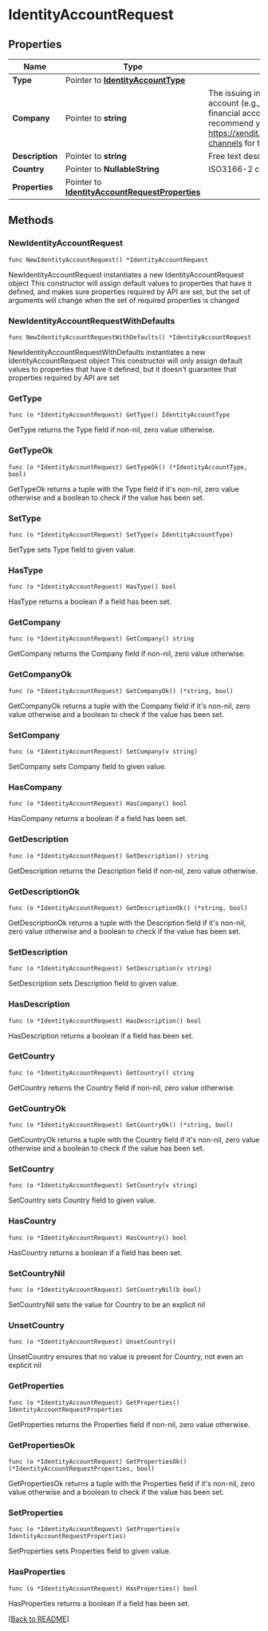 # IdentityAccountRequest

## Properties

| Name | Type | Description | Notes |
| ------------ | ------------- | ------------- | ------------- |
| **Type** | Pointer to [**IdentityAccountType**](IdentityAccountType.md) |  | [optional]  |
| **Company** | Pointer to **string** | The issuing institution associated with the account (e.g., OCBC, GOPAY, 7-11). If adding financial accounts that Xendit supports, we recommend you use the channel_name found at https://xendit.github.io/apireference/#payment-channels for this field | [optional]  |
| **Description** | Pointer to **string** | Free text description of this account | [optional]  |
| **Country** | Pointer to **NullableString** | ISO3166-2 country code | [optional]  |
| **Properties** | Pointer to [**IdentityAccountRequestProperties**](IdentityAccountRequestProperties.md) |  | [optional]  |

## Methods

### NewIdentityAccountRequest

`func NewIdentityAccountRequest() *IdentityAccountRequest`

NewIdentityAccountRequest instantiates a new IdentityAccountRequest object
This constructor will assign default values to properties that have it defined,
and makes sure properties required by API are set, but the set of arguments
will change when the set of required properties is changed

### NewIdentityAccountRequestWithDefaults

`func NewIdentityAccountRequestWithDefaults() *IdentityAccountRequest`

NewIdentityAccountRequestWithDefaults instantiates a new IdentityAccountRequest object
This constructor will only assign default values to properties that have it defined,
but it doesn't guarantee that properties required by API are set

### GetType

`func (o *IdentityAccountRequest) GetType() IdentityAccountType`

GetType returns the Type field if non-nil, zero value otherwise.

### GetTypeOk

`func (o *IdentityAccountRequest) GetTypeOk() (*IdentityAccountType, bool)`

GetTypeOk returns a tuple with the Type field if it's non-nil, zero value otherwise
and a boolean to check if the value has been set.

### SetType

`func (o *IdentityAccountRequest) SetType(v IdentityAccountType)`

SetType sets Type field to given value.

### HasType

`func (o *IdentityAccountRequest) HasType() bool`

HasType returns a boolean if a field has been set.

### GetCompany

`func (o *IdentityAccountRequest) GetCompany() string`

GetCompany returns the Company field if non-nil, zero value otherwise.

### GetCompanyOk

`func (o *IdentityAccountRequest) GetCompanyOk() (*string, bool)`

GetCompanyOk returns a tuple with the Company field if it's non-nil, zero value otherwise
and a boolean to check if the value has been set.

### SetCompany

`func (o *IdentityAccountRequest) SetCompany(v string)`

SetCompany sets Company field to given value.

### HasCompany

`func (o *IdentityAccountRequest) HasCompany() bool`

HasCompany returns a boolean if a field has been set.

### GetDescription

`func (o *IdentityAccountRequest) GetDescription() string`

GetDescription returns the Description field if non-nil, zero value otherwise.

### GetDescriptionOk

`func (o *IdentityAccountRequest) GetDescriptionOk() (*string, bool)`

GetDescriptionOk returns a tuple with the Description field if it's non-nil, zero value otherwise
and a boolean to check if the value has been set.

### SetDescription

`func (o *IdentityAccountRequest) SetDescription(v string)`

SetDescription sets Description field to given value.

### HasDescription

`func (o *IdentityAccountRequest) HasDescription() bool`

HasDescription returns a boolean if a field has been set.

### GetCountry

`func (o *IdentityAccountRequest) GetCountry() string`

GetCountry returns the Country field if non-nil, zero value otherwise.

### GetCountryOk

`func (o *IdentityAccountRequest) GetCountryOk() (*string, bool)`

GetCountryOk returns a tuple with the Country field if it's non-nil, zero value otherwise
and a boolean to check if the value has been set.

### SetCountry

`func (o *IdentityAccountRequest) SetCountry(v string)`

SetCountry sets Country field to given value.

### HasCountry

`func (o *IdentityAccountRequest) HasCountry() bool`

HasCountry returns a boolean if a field has been set.

### SetCountryNil

`func (o *IdentityAccountRequest) SetCountryNil(b bool)`

 SetCountryNil sets the value for Country to be an explicit nil

### UnsetCountry
`func (o *IdentityAccountRequest) UnsetCountry()`

UnsetCountry ensures that no value is present for Country, not even an explicit nil
### GetProperties

`func (o *IdentityAccountRequest) GetProperties() IdentityAccountRequestProperties`

GetProperties returns the Properties field if non-nil, zero value otherwise.

### GetPropertiesOk

`func (o *IdentityAccountRequest) GetPropertiesOk() (*IdentityAccountRequestProperties, bool)`

GetPropertiesOk returns a tuple with the Properties field if it's non-nil, zero value otherwise
and a boolean to check if the value has been set.

### SetProperties

`func (o *IdentityAccountRequest) SetProperties(v IdentityAccountRequestProperties)`

SetProperties sets Properties field to given value.

### HasProperties

`func (o *IdentityAccountRequest) HasProperties() bool`

HasProperties returns a boolean if a field has been set.


[[Back to README]](../../README.md)


